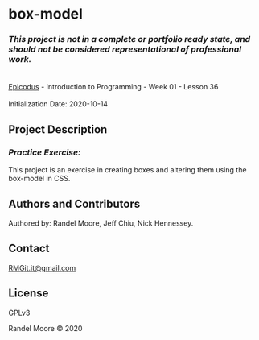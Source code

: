 # box-model
### _This project is not in a complete or portfolio ready state, and should not be considered representational of professional work._<br><br>
[Epicodus](https://www.epicodus.com/) - Introduction to Programming - Week 01 - Lesson 36<br><br>
Initialization Date: 2020-10-14

## Project Description
### _Practice Exercise:_<br>
This project is an exercise in creating boxes and altering them using the box-model in CSS.

## Authors and Contributors
Authored by: Randel Moore, Jeff Chiu, Nick Hennessey.

## Contact
RMGit.it@gmail.com

## License

GPLv3

Randel Moore © 2020
